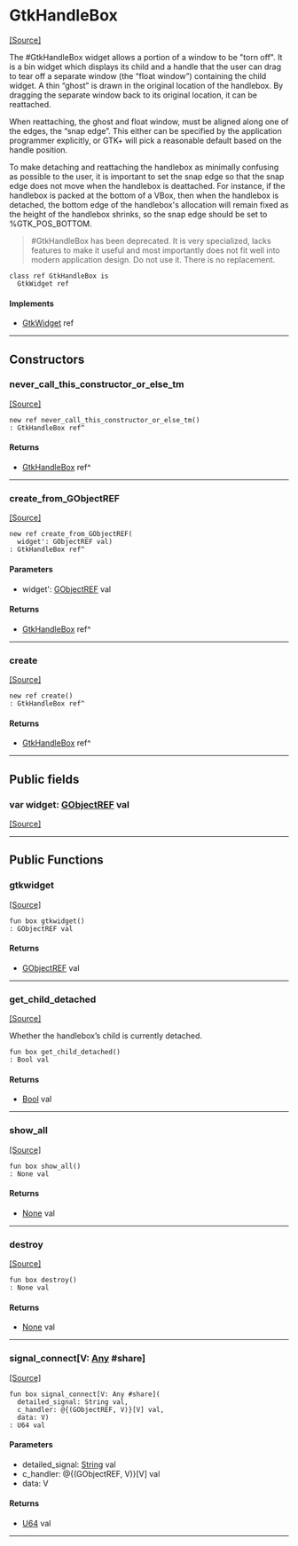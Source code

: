 # GtkHandleBox
<span class="source-link">[[Source]](src/gtk3/GtkHandleBox.md#L6)</span>

The #GtkHandleBox widget allows a portion of a window to be "torn
off". It is a bin widget which displays its child and a handle that
the user can drag to tear off a separate window (the “float
window”) containing the child widget. A thin
“ghost” is drawn in the original location of the
handlebox. By dragging the separate window back to its original
location, it can be reattached.

When reattaching, the ghost and float window, must be aligned
along one of the edges, the “snap edge”.
This either can be specified by the application programmer
explicitly, or GTK+ will pick a reasonable default based
on the handle position.

To make detaching and reattaching the handlebox as minimally confusing
as possible to the user, it is important to set the snap edge so that
the snap edge does not move when the handlebox is deattached. For
instance, if the handlebox is packed at the bottom of a VBox, then
when the handlebox is detached, the bottom edge of the handlebox's
allocation will remain fixed as the height of the handlebox shrinks,
so the snap edge should be set to %GTK_POS_BOTTOM.

> #GtkHandleBox has been deprecated. It is very specialized, lacks features
> to make it useful and most importantly does not fit well into modern
> application design. Do not use it. There is no replacement.


```pony
class ref GtkHandleBox is
  GtkWidget ref
```

#### Implements

* [GtkWidget](gtk3-GtkWidget.md) ref

---

## Constructors

### never_call_this_constructor_or_else_tm
<span class="source-link">[[Source]](src/gtk3/GtkHandleBox.md#L37)</span>


```pony
new ref never_call_this_constructor_or_else_tm()
: GtkHandleBox ref^
```

#### Returns

* [GtkHandleBox](gtk3-GtkHandleBox.md) ref^

---

### create_from_GObjectREF
<span class="source-link">[[Source]](src/gtk3/GtkHandleBox.md#L40)</span>


```pony
new ref create_from_GObjectREF(
  widget': GObjectREF val)
: GtkHandleBox ref^
```
#### Parameters

*   widget': [GObjectREF](gtk3-..-gobject-GObjectREF.md) val

#### Returns

* [GtkHandleBox](gtk3-GtkHandleBox.md) ref^

---

### create
<span class="source-link">[[Source]](src/gtk3/GtkHandleBox.md#L44)</span>


```pony
new ref create()
: GtkHandleBox ref^
```

#### Returns

* [GtkHandleBox](gtk3-GtkHandleBox.md) ref^

---

## Public fields

### var widget: [GObjectREF](gtk3-..-gobject-GObjectREF.md) val
<span class="source-link">[[Source]](src/gtk3/GtkHandleBox.md#L34)</span>



---

## Public Functions

### gtkwidget
<span class="source-link">[[Source]](src/gtk3/GtkHandleBox.md#L36)</span>


```pony
fun box gtkwidget()
: GObjectREF val
```

#### Returns

* [GObjectREF](gtk3-..-gobject-GObjectREF.md) val

---

### get_child_detached
<span class="source-link">[[Source]](src/gtk3/GtkHandleBox.md#L48)</span>


Whether the handlebox’s child is currently detached.


```pony
fun box get_child_detached()
: Bool val
```

#### Returns

* [Bool](builtin-Bool.md) val

---

### show_all
<span class="source-link">[[Source]](src/gtk3/GtkWidget.md#L4)</span>


```pony
fun box show_all()
: None val
```

#### Returns

* [None](builtin-None.md) val

---

### destroy
<span class="source-link">[[Source]](src/gtk3/GtkWidget.md#L7)</span>


```pony
fun box destroy()
: None val
```

#### Returns

* [None](builtin-None.md) val

---

### signal_connect\[V: [Any](builtin-Any.md) #share\]
<span class="source-link">[[Source]](src/gtk3/GtkWidget.md#L10)</span>


```pony
fun box signal_connect[V: Any #share](
  detailed_signal: String val,
  c_handler: @{(GObjectREF, V)}[V] val,
  data: V)
: U64 val
```
#### Parameters

*   detailed_signal: [String](builtin-String.md) val
*   c_handler: @{(GObjectREF, V)}[V] val
*   data: V

#### Returns

* [U64](builtin-U64.md) val

---

